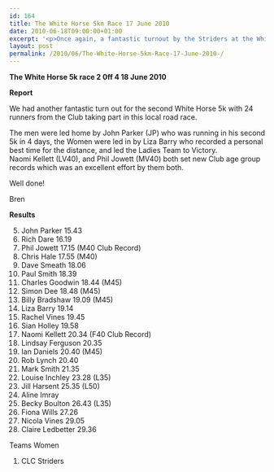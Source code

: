 ```yaml
---
id: 164
title: The White Horse 5km Race 17 June 2010
date: 2010-06-18T09:00:00+01:00
excerpt: '<p>Once again, a fantastic turnout by the Striders at the White Horse 5km. Once again, some great performances with Jowett and Kellett setting new V40 Club Records. Brilliant, keep it up everyone!, Brendan Ward (Club Chairman) White Horse 5km 17 June 2010 Photos Report Results</p>'
layout: post
permalink: /2010/06/The-White-Horse-5km-Race-17-June-2010-/
---
```

**The White Horse 5k race 2 0ff 4 18 June 2010** </p> 

**Report**

We had another fantastic turn out for the second White Horse 5k with 24 runners from the Club taking part in this local road race.

The men were led home by John Parker (JP) who was running in his second 5k in 4 days, the Women were led in by Liza Barry who recorded a personal best time for the distance, and led the Ladies Team to Victory.  
Naomi Kellett (LV40), and Phil Jowett (MV40) both set new Club age group records which was an excellent effort by them both.

Well done!

Bren



<a name="Report"></a>**Results**

5. John Parker 15.43  
7. Rich Dare 16.19  
14. Phil Jowett 17.15 (M40 Club Record)  
21. Chris Hale 17.55 (M40)  
22. Dave Smeath 18.06  
26. Paul Smith 18.39  
27. Charles Goodwin 18.44 (M45)  
28. Simon Dee 18.48 (M45)  
34. Billy Bradshaw 19.09 (M45)  
36. Liza Barry 19.14  
38. Rachel Vines 19.45  
42. Sian Holley 19.58  
44. Naomi Kellett 20.34 (F40 Club Record)  
45. Lindsay Ferguson 20.35  
46. Ian Daniels 20.40 (M45)  
47. Rob Lynch 20.40  
57. Mark Smith 21.35  
63. Louise Inchley 23.28 (L35)  
70. Jill Harsent 25.35 (L50)  
71. Aline Imray  
73. Becky Boulton 26.43 (L35)  
74. Fiona Wills 27.26  
75. Nicola Vines 29.05  
76. Claire Ledbetter 29.36

Teams Women  
1. CLC Striders

<map name="100109w.jpg">
  <area shape="RECT" coords="677,27,696,48" alt="Race Winner" />
  
  <area shape="RECT" coords="379,28,393,45" alt="Sarah Greef" />
  
  <area shape="RECT" coords="354,28,368,46" alt="Rachel Vines" />
  
  <area shape="RECT" coords="303,28,318,46" alt="Anna Maughan" />
  
  <area shape="RECT" coords="206,28,220,46" alt="Dawn Addinall" />
  
  <area shape="RECT" coords="86,28,103,46" alt="Alex Evans" />
</map>

<map name="100109m.jpg">
  <area shape="RECT" coords="63,31,76,45" alt="Clive Scott" />
  
  <area shape="RECT" coords="112,32,121,44" alt="Paul Davies" />
  
  <area shape="RECT" coords="118,32,129,43" alt="Paul Stonuary" />
  
  <area shape="RECT" coords="223,29,236,47" alt="James Gibbs" />
  
  <area shape="RECT" coords="255,29,264,42" alt="David Smeath" />
  
  <area shape="RECT" coords="263,28,272,43" alt="Chris Hale" />
  
  <area shape="RECT" coords="275,31,288,45" alt="Rob Shute" />
  
  <area shape="RECT" coords="308,31,321,45" alt="Billy Bradshaw" />
  
  <area shape="RECT" coords="582,29,594,46" alt="Will Ferguson" />
  
  <area shape="RECT" coords="680,30,694,45" alt="Race Winner" />
</map>